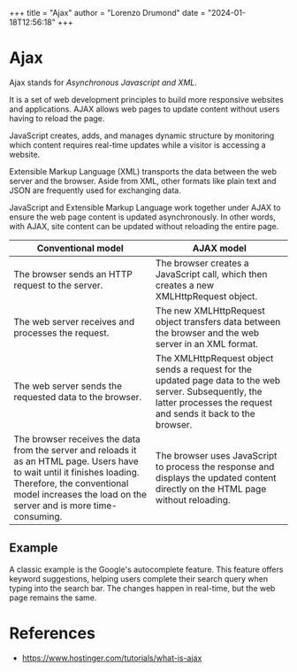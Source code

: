 +++
title = "Ajax"
author = "Lorenzo Drumond"
date = "2024-01-18T12:56:18"
+++


# Ajax
Ajax stands for _Asynchronous Javascript and XML_.

It is a set of web development principles to build more responsive websites and applications. AJAX allows web pages to update content without users having to reload the page.

JavaScript creates, adds, and manages dynamic structure by monitoring which content requires real-time updates while a visitor is accessing a website.

Extensible Markup Language (XML) transports the data between the web server and the browser. Aside from XML, other formats like plain text and JSON are frequently used for exchanging data.

JavaScript and Extensible Markup Language work together under AJAX to ensure the web page content is updated asynchronously. In other words, with AJAX, site content can be updated without reloading the entire page.

|Conventional model	| AJAX model |
|-------------------|------------|
|The browser sends an HTTP request to the server.	| The browser creates a JavaScript call, which then creates a new XMLHttpRequest object.|
|The web server receives and processes the request.	| The new XMLHttpRequest object transfers data between the browser and the web server in an XML format.|
|The web server sends the requested data to the browser. | The XMLHttpRequest object sends a request for the updated page data to the web server. Subsequently, the latter processes the request and sends it back to the browser.|
|The browser receives the data from the server and reloads it as an HTML page. Users have to wait until it finishes loading. Therefore, the conventional model increases the load on the server and is more time-consuming.	| The browser uses JavaScript to process the response and displays the updated content directly on the HTML page without reloading.|


## Example
A classic example is the Google's autocomplete feature. This feature offers keyword suggestions, helping users complete their search query when typing into the search bar. The changes happen in real-time, but the web page remains the same.

# References
- https://www.hostinger.com/tutorials/what-is-ajax
